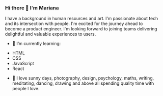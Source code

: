 ### Hi there 👋 I'm Mariana

I have a background in human resources and art. I'm passionate about tech and its intersection with people. I'm excited for the journey ahead to become a product engineer. I'm looking forward to joining teams delivering delightful and valuable experiences to users.

- 🌱 I’m currently learning:

* HTML
* CSS
* JavaScript
* React
 
- 🥰 I love sunny days, photography, design, psychology, maths, writing, meditating, dancing, drawing and above all spending quality time with people I love.

<!--
**mmazzariello/mmazzariello** is a ✨ _special_ ✨ repository because its `README.md` (this file) appears on your GitHub profile.

Here are some ideas to get you started:

- 🔭 I’m currently working on ...
- 🌱 I’m currently learning ...
- 👯 I’m looking to collaborate on ...
- 🤔 I’m looking for help with ...
- 💬 Ask me about ...
- 📫 How to reach me: ...
- 😄 Pronouns: ...
- ⚡ Fun fact: ...
-->

